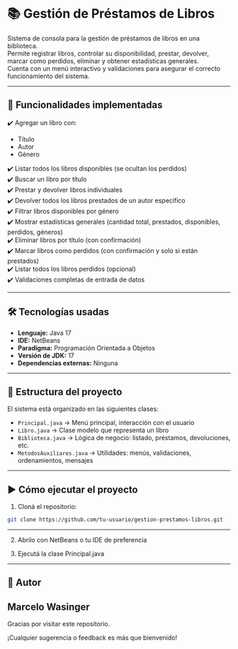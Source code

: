 # 📚 Gestión de Préstamos de Libros

Sistema de consola para la gestión de préstamos de libros en una biblioteca.  
Permite registrar libros, controlar su disponibilidad, prestar, devolver, marcar como perdidos, eliminar y obtener estadísticas generales.  
Cuenta con un menú interactivo y validaciones para asegurar el correcto funcionamiento del sistema.

---

## 🚀 Funcionalidades implementadas

✔️ Agregar un libro con:  
- Título  
- Autor  
- Género

✔️ Listar todos los libros disponibles (se ocultan los perdidos)  
✔️ Buscar un libro por título  
✔️ Prestar y devolver libros individuales  
✔️ Devolver todos los libros prestados de un autor específico  
✔️ Filtrar libros disponibles por género  
✔️ Mostrar estadísticas generales (cantidad total, prestados, disponibles, perdidos, géneros)  
✔️ Eliminar libros por título (con confirmación)  
✔️ Marcar libros como perdidos (con confirmación y solo si están prestados)  
✔️ Listar todos los libros perdidos (opcional)  
✔️ Validaciones completas de entrada de datos

---

## 🛠️ Tecnologías usadas

- **Lenguaje:** Java 17  
- **IDE:** NetBeans  
- **Paradigma:** Programación Orientada a Objetos  
- **Versión de JDK:** 17  
- **Dependencias externas:** Ninguna

---

## 📁 Estructura del proyecto

El sistema está organizado en las siguientes clases:

- `Principal.java` → Menú principal, interacción con el usuario  
- `Libro.java` → Clase modelo que representa un libro  
- `Biblioteca.java` → Lógica de negocio: listado, préstamos, devoluciones, etc.  
- `MetodosAuxiliares.java` → Utilidades: menús, validaciones, ordenamientos, mensajes

---

## ▶️ Cómo ejecutar el proyecto

1. Cloná el repositorio:

```bash
git clone https://github.com/tu-usuario/gestion-prestamos-libros.git
```

---

2. Abrilo con NetBeans o tu IDE de preferencia

3. Ejecutá la clase Principal.java

---

## 👤 Autor

**Marcelo Wasinger**
---

Gracias por visitar este repositorio.  

¡Cualquier sugerencia o feedback es más que bienvenido!
